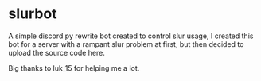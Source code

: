 # slurbot
A simple discord.py rewrite bot created to control slur usage, I created this bot for a server with a rampant slur problem at first, but then decided to upload the source code here.

Big thanks to luk_15 for helping me a lot.
